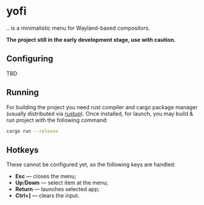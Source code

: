 # yofi

.. is a minimalistic menu for Wayland-based compositors.

**The project still in the early development stage, use with caution.**

## Configuring

TBD

## Running

For building the project you need rust compiler and cargo package manager
(usually distributed via [rustup](https://rustup.rs/)). Once installed, for
launch, you may build & run project with the following command:

```bash
cargo run --release
```

## Hotkeys

These cannot be configured yet, so the following keys are handled:

- **Esc** — closes the menu;
- **Up**/**Down** — select item at the menu;
- **Return** — launches selected app;
- **Ctrl+]** — clears the input.
